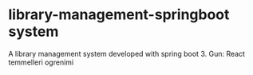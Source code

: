 # library-management-springboot system
A library management system developed with spring boot
3. Gun: React temmelleri ogrenimi
